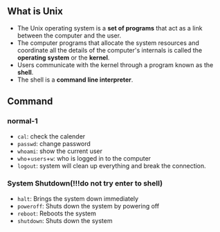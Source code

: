## What is Unix
- The Unix operating system is a **set of programs** that act as a link between the computer and the user.
- The computer programs that allocate the system resources and coordinate all the details of the computer's internals is called the **operating system** or the **kernel**.
- Users communicate with the kernel through a program known as the **shell**.
- The shell is a **command line interpreter**.

## Command
### normal-1
- `cal`: check the calender
- `passwd`: change password
- `whoami`: show the current user
- `who`+`users`+`w`: who is logged in to the computer
- `logout`: system will clean up everything and break the connection.

### System Shutdown(!!!do not try enter to shell)
- `halt`: Brings the system down immediately
- `poweroff`: Shuts down the system by powering off
- `reboot`: Reboots the system
- `shutdown`: Shuts down the system



